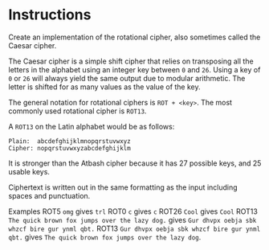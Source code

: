 # Instructions
Create an implementation of the rotational cipher, also sometimes called the Caesar cipher.

The Caesar cipher is a simple shift cipher that relies on transposing all the letters in the alphabet using an integer key between `0` and `26`. Using a key of `0` or `26` will always yield the same output due to modular arithmetic. The letter is shifted for as many values as the value of the key.

The general notation for rotational ciphers is `ROT + <key>`. The most commonly used rotational cipher is `ROT13`.

A `ROT13` on the Latin alphabet would be as follows:
```
Plain:  abcdefghijklmnopqrstuvwxyz
Cipher: nopqrstuvwxyzabcdefghijklm
```

It is stronger than the Atbash cipher because it has 27 possible keys, and 25 usable keys.

Ciphertext is written out in the same formatting as the input including spaces and punctuation.

Examples
ROT5 `omg` gives `trl`
ROT0 `c` gives `c`
ROT26 `Cool` gives `Cool`
ROT13 `The quick brown fox jumps over the lazy dog.` gives `Gur dhvpx oebja sbk whzcf bire gur ynml qbt.`
ROT13 `Gur dhvpx oebja sbk whzcf bire gur ynml qbt.` gives `The quick brown fox jumps over the lazy dog`.